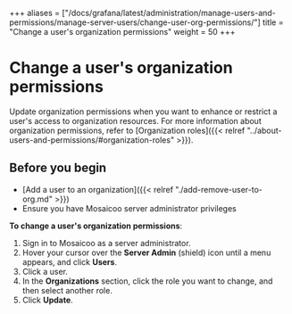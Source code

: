 +++
aliases = ["/docs/grafana/latest/administration/manage-users-and-permissions/manage-server-users/change-user-org-permissions/"]
title = "Change a user's organization permissions"
weight = 50
+++

# Change a user's organization permissions

Update organization permissions when you want to enhance or restrict a user's access to organization resources. For more information about organization permissions, refer to [Organization roles]({{< relref "../about-users-and-permissions/#organization-roles" >}}).

## Before you begin

- [Add a user to an organization]({{< relref "./add-remove-user-to-org.md" >}})
- Ensure you have Mosaicoo server administrator privileges

**To change a user's organization permissions**:

1. Sign in to Mosaicoo as a server administrator.
1. Hover your cursor over the **Server Admin** (shield) icon until a menu appears, and click **Users**.
1. Click a user.
1. In the **Organizations** section, click the role you want to change, and then select another role.
1. Click **Update**.
